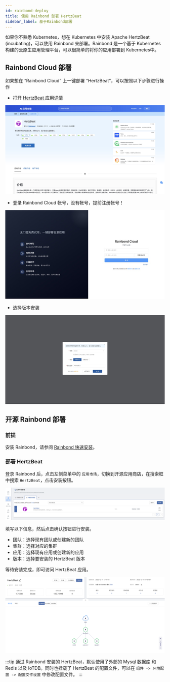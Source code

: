 ```yaml
---
id: rainbond-deploy  
title: 使用 Rainbond 部署 HertzBeat    
sidebar_label: 基于Rainbond部署
---
```


如果你不熟悉 Kubernetes，想在 Kubernetes 中安装 Apache HertzBeat (incubating)，可以使用 Rainbond 来部署。Rainbond 是一个基于 Kubernetes 构建的云原生应用管理平台，可以很简单的将你的应用部署到 Kubernetes中。

## Rainbond Cloud 部署

如果想在 “Rainbond Cloud” 上一键部署 “HertzBeat”，可以按照以下步骤进行操作

- 打开 [HertzBeat 应用详情](https://hub.grapps.cn/marketplace/apps/753)

![HertzBeat应用详情](/img/docs/start/hertzbeat-desc.png)

- 登录 Rainbond Cloud 帐号，没有帐号，提前注册帐号！

![Rainbond Cloud](/img/docs/start/rainbond-cloud.png)

- 选择版本安装

![hertzbeat 版本](/img/docs/start/hertzbeat-versions.png)

## 开源 Rainbond 部署

### 前提

安装 Rainbond，请参阅 [Rainbond 快速安装](https://www.rainbond.com/docs/quick-start/quick-install)。

### 部署 HertzBeat

登录 Rainbond 后，点击左侧菜单中的 `应用市场`，切换到开源应用商店，在搜索框中搜索 `HertzBeat`，点击安装按钮。

![HertzBeat](/img/docs/start/install-to-rainbond.png)

填写以下信息，然后点击确认按钮进行安装。

- 团队：选择现有团队或创建新的团队
- 集群：选择对应的集群
- 应用：选择现有应用或创建新的应用
- 版本：选择要安装的 HertzBeat 版本

等待安装完成，即可访问 HertzBeat 应用。

![HertzBeat](/img/docs/start/hertzbeat-topology.png)

:::tip
通过 Rainbond 安装的 HertzBeat，默认使用了外部的 Mysql 数据库 和 Redis 以及 IoTDB。同时也挂载了 HertzBeat 的配置文件，可以在 `组件 -> 环境配置 -> 配置文件设置` 中修改配置文件。
:::
